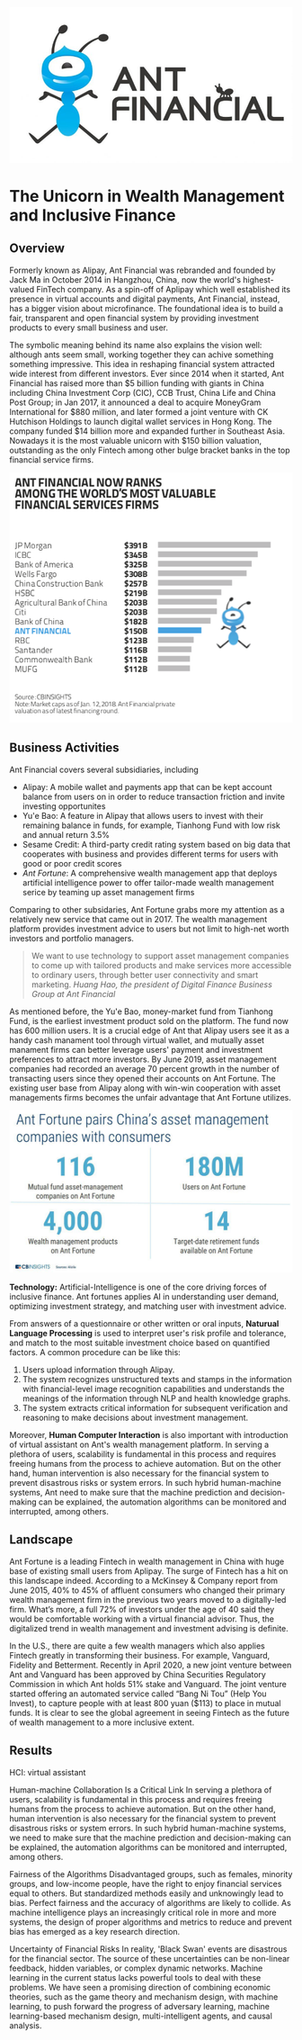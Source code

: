 

![markdown-image1](ant_logo.jpg)
# The Unicorn in Wealth Management and Inclusive Finance

## Overview
Formerly known as Alipay, Ant Financial was rebranded and founded by Jack Ma in October 2014 in Hangzhou, China, now the world's highest-valued FinTech company. As a spin-off of Aplipay which well established its presence in virtual accounts and digital payments, Ant Financial, instead, has a bigger vision about microfinance. The foundational idea is to build a fair, transparent and open financial system by providing investment products to every small business and user. 

The symbolic meaning behind its name also explains the vision well: although ants seem small, working together they can achive something something impressive. This idea in reshaping financial system attracted wide interest from different investors. Ever since 2014 when it started, Ant Financial has raised more than $5 billion funding with giants in China including China Investment Corp (CIC), CCB Trust, China Life and China Post Group; in Jan 2017, it announced a deal to acquire MoneyGram International for $880 million, and later formed a joint venture with CK Hutchison Holdings to launch digital wallet services in Hong Kong. The company funded $14 billion more and expanded further in Southeast Asia. Nowadays it is the most valuable unicorn with $150 billion valuation, outstanding as the only Fintech among other bulge bracket banks in the top financial service firms. 

![markdown-image2](ant_value.png)


## Business Activities
Ant Financial covers several subsidiaries, including
* Alipay: A mobile wallet and payments app that can be kept account balance from users on in order to reduce transaction friction and invite investing opportunites
* Yu'e Bao: A feature in Alipay that allows users to invest with their remaining balance in funds, for example, Tianhong Fund with low risk and annual return 3.5%
* Sesame Credit: A third-party credit rating system based on big data that cooperates with business and provides different terms for users with good or poor credit scores
* *Ant Fortune*: A comprehensive wealth management app that deploys artificial intelligence power to offer tailor-made wealth management serice by teaming up asset management firms 

Comparing to other subsidaries, Ant Fortune grabs more my attention as a relatively new service that came out in 2017. The wealth management platform provides investment advice to users but not limit to high-net worth investors and portfolio managers. 

> We want to use technology to support asset management companies to come up with tailored
> products and make services more accessible to ordinary users, through better user
> connectivity and smart marketing.  <cite> Huang Hao, the president of Digital Finance
> Business Group at Ant Financial </cite>

As mentioned before, the Yu'e Bao, money-market fund from Tianhong Fund, is the earliest investment product sold on the platform. The fund now has 600 million users. It is a crucial edge of Ant that Alipay users see it as a handy cash manament tool through virtual wallet, and mutually asset manament firms can better leverage users' payment and investment preferences to attract more investors. By June 2019, asset management companies had recorded an average 70 percent growth in the number of transacting users since they opened their accounts on Ant Fortune. The existing user base from Alipay along with win-win cooperation with asset managements firms becomes the unfair advantage that Ant Fortune utilizes. 

![markdown-image3](ant_wealth.jpg)

**Technology:** Artificial-Intelligence is one of the core driving forces of inclusive finance. Ant fortunes applies AI in understanding user demand, optimizing investment strategy, and matching user with investment advice. 

From answers of a questionnaire or other written or oral inputs, __Naturual Language Processing__ is used to interpret user's risk profile and tolerance, and match to the most suitable investment choice based on quantified factors. A common procedure can be like this: 

1. Users upload information through Alipay.
2. The system recognizes unstructured texts and stamps in the information with financial-level image recognition capabilities and understands the meanings of the information through NLP and health knowledge graphs.
3. The system extracts critical information for subsequent verification and reasoning to make decisions about investment management. 

Moreover,  __Human Computer Interaction__ is also important with introduction of virtual assistant on Ant's wealth management platform. In serving a plethora of users, scalability is fundamental in this process and requires freeing humans from the process to achieve automation. But on the other hand, human intervention is also necessary for the financial system to prevent disastrous risks or system errors. In such hybrid human-machine systems, Ant need to make sure that the machine prediction and decision-making can be explained, the automation algorithms can be monitored and interrupted, among others.  

## Landscape
Ant Fortune is a leading Fintech in wealth management in China with huge base of existing small users from Aplipay. The surge of Fintech has a hit on this landscape indeed. According to a McKinsey & Company report from June 2015, 40% to 45% of affluent consumers who changed their primary wealth management firm in the previous two years moved to a digitally-led firm. What’s more, a full 72% of investors under the age of 40 said they would be comfortable working with a virtual financial advisor. Thus, the digitalized trend in wealth management and investment advising is definite. 

In the U.S., there are quite a few wealth managers which also applies Fintech greatly in transforming their business. For example, Vanguard, Fidelity and Betterment. Recently in April 2020, a new joint venture between Ant and Vanguard has been approved by China Securities Regulatory Commission in which Ant holds 51% stake and Vanguard. The joint venture started offering an automated service called “Bang Ni Tou” (Help You Invest), to capture people with at least 800 yuan ($113) to place in mutual funds. It is clear to see the global agreement in seeing Fintech as the future of wealth management to a more inclusive extent. 

## Results








HCI: virtual assistant


Human-machine Collaboration Is a Critical Link
In serving a plethora of users, scalability is fundamental in this process and requires freeing humans from the process to achieve automation. But on the other hand, human intervention is also necessary for the financial system to prevent disastrous risks or system errors. In such hybrid human-machine systems, we need to make sure that the machine prediction and decision-making can be explained, the automation algorithms can be monitored and interrupted, among others.

Fairness of the Algorithms
Disadvantaged groups, such as females, minority groups, and low-income people, have the right to enjoy financial services equal to others. But standardized methods easily and unknowingly lead to bias. Perfect fairness and the accuracy of algorithms are likely to collide. As machine intelligence plays an increasingly critical role in more and more systems, the design of proper algorithms and metrics to reduce and prevent bias has emerged as a key research direction.

Uncertainty of Financial Risks
In reality, 'Black Swan' events are disastrous for the financial sector. The source of these uncertainties can be non-linear feedback, hidden variables, or complex dynamic networks. Machine learning in the current status lacks powerful tools to deal with these problems. We have seen a promising direction of combining economic theories, such as the game theory and mechanism design, with machine learning, to push forward the progress of adversary learning, machine learning-based mechanism design, multi-intelligent agents, and causal analysis.
